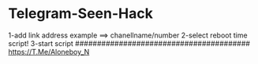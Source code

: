 # Telegram-Seen-Hack
1-add link address
example ==> chanellname/number
2-select reboot time script!
3-start script
########################################
https://T.Me/Aloneboy_N

